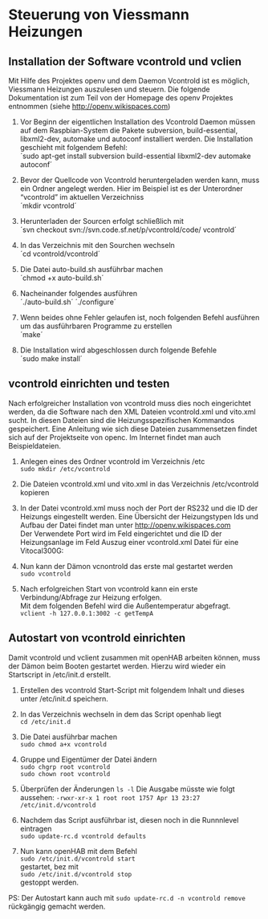 Steuerung von Viessmann Heizungen
=================================

Installation der Software vcontrold und vclien
----------------------------------------------

Mit Hilfe des Projektes openv und dem Daemon Vcontrold ist es möglich,
Viessmann Heizungen auszulesen und steuern. Die folgende Dokumentation
ist zum Teil von der Homepage des openv Projektes entnommen (siehe
http://openv.wikispaces.com)

1.  Vor Beginn der eigentlichen Installation des Vcontrold Daemon müssen
    auf dem Raspbian-System die Pakete subversion, build-essential,
    libxml2-dev, automake und autoconf installiert werden. Die
    Installation geschieht mit folgendem Befehl:  
        ´sudo apt-get install subversion build-essential libxml2-dev automake autoconf´

2.  Bevor der Quellcode von Vcontrold heruntergeladen werden kann, muss
    ein Ordner angelegt werden. Hier im Beispiel ist es der Unterordner “vcontrold” im aktuellen Verzeichniss  
        ´mkdir vcontrold´

3.  Herunterladen der Sourcen erfolgt schließlich mit  
        ´svn checkout svn://svn.code.sf.net/p/vcontrold/code/ vcontrold´

4.  In das Verzeichnis mit den Sourchen wechseln  
        ´cd vcontrold/vcontrold´

5.  Die Datei auto-build.sh ausführbar machen  
        ´chmod +x auto-build.sh´

6.  Nacheinander folgendes ausführen  
        ´./auto-build.sh´
        ´./configure´

7.  Wenn beides ohne Fehler gelaufen ist, noch folgenden Befehl
    ausführen um das ausführbaren Programme zu erstellen  
        ´make´

8.  Die Installation wird abgeschlossen durch folgende Befehle  
        ´sudo make install´

vcontrold einrichten und testen
-------------------------------

Nach erfolgreicher Installation von vcontrold muss dies noch
eingerichtet werden, da die Software nach den XML Dateien vcontrold.xml
und vito.xml sucht. In diesen Dateien sind die Heizungsspezifischen
Kommandos gespeichert. Eine Anleitung wie sich diese Dateien
zusammensetzen findet sich auf der Projektseite von openc. Im Internet
findet man auch Beispieldateien.

1.  Anlegen eines des Ordner vcontrold im Verzeichnis /etc  
    `sudo mkdir /etc/vcontrold`

2.  Die Dateien vcontrold.xml und vito.xml in das Verzeichnis /etc/vcontrold kopieren

3.  In der Datei vcontrold.xml muss noch der Port der RS232 und die ID
    der Heizungs eingestellt werden. Eine Übersicht der Heizungstypen Ids und Aufbau der Datei findet man unter
    http://openv.wikispaces.com  
    Der Verwendete Port wird im Feld <tty> eingerichtet und die ID der Heizungsanlage im Feld <device ID=“xxxx“> Auszug einer vcontrold.xml Datei für eine Vitocal300G:

4.  Nun kann der Dämon vcnontrold das erste mal gestartet werden  
    `sudo vcontrold`

5.  Nach erfolgreichen Start von vcontrold kann ein erste Verbindung/Abfrage zur Heizung erfolgen.  
    Mit dem folgenden Befehl wird die Außentemperatur abgefragt.  
    `vclient -h 127.0.0.1:3002 -c getTempA`

Autostart von vcontrold einrichten
----------------------------------

Damit vcontrold und vclient zusammen mit openHAB arbeiten können, muss
der Dämon beim Booten gestartet werden. Hierzu wird wieder ein
Startscript in /etc/init.d erstellt.

1.  Erstellen des vcontrold Start-Script mit folgendem Inhalt und dieses unter /etc/init.d speichern.

2.  In das Verzeichnis wechseln in dem das Script openhab liegt  
    `cd /etc/init.d`

3.  Die Datei ausführbar machen  
    `sudo chmod a+x vcontrold`

4.  Gruppe und Eigentümer der Datei ändern  
    `sudo chgrp root vcontrold`  
    `sudo chown root vcontrold`

5.  Überprüfen der Änderungen
    `ls -l`
    Die Ausgabe müsste wie folgt aussehen:
    `-rwxr-xr-x 1 root root 1757 Apr 13 23:27 /etc/init.d/vcontrold`

6.  Nachdem das Script ausführbar ist, diesen noch in die Runnnlevel eintragen  
    `sudo update-rc.d vcontrold defaults`

7.  Nun kann openHAB mit dem Befehl  
    `sudo /etc/init.d/vcontrold start`  
    gestartet, bez mit  
    `sudo /etc/init.d/vcontrold stop`  
    gestoppt werden.


PS: Der Autostart kann auch mit `sudo update-rc.d -n vcontrold remove` rückgängig gemacht werden.